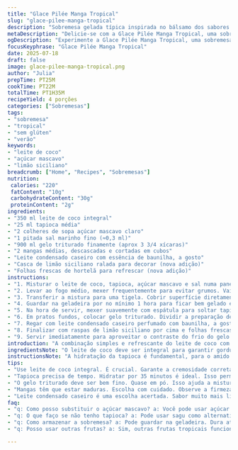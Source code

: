 ```yaml
---
title: "Glace Pilée Manga Tropical"
slug: "glace-pilee-manga-tropical"
description: "Sobremesa gelada típica inspirada no bálsamo dos sabores tropicais. Leite de coco combinado com pérolas de tapioca modificadas, açúcar mascavo e uma pitada de sal marinho. Gelo triturado fino serve como base fresca, com cubos generosos de manga madura para trazer textura e doçura natural. Toque final com leite condensado caseiro com baunilha para enriquecer e adoçar na medida. Variedade sem ovos, sem glúten, e sem frutos secos, ideal para dias quentes ou momentos descontraídos em família."
metaDescription: "Delicie-se com a Glace Pilée Manga Tropical, uma sobremesa refrescante que combina leite de coco e manga em uma mistura cremosa."
ogDescription: "Experimente a Glace Pilée Manga Tropical, uma sobremesa brasileira que une sabores tropicais com tapioca e leite condensado caseiro."
focusKeyphrase: "Glace Pilée Manga Tropical"
date: 2025-07-18
draft: false
image: glace-pilee-manga-tropical.png
author: "Julia"
prepTime: PT25M
cookTime: PT22M
totalTime: PT1H35M
recipeYield: 4 porções
categories: ["Sobremesas"]
tags:
- "sobremesa"
- "tropical"
- "sem glúten"
- "verão"
keywords:
- "leite de coco"
- "açúcar mascavo"
- "limão siciliano"
breadcrumb: ["Home", "Recipes", "Sobremesas"]
nutrition: 
 calories: "220"
 fatContent: "10g"
 carbohydrateContent: "30g"
 proteinContent: "2g"
ingredients:
- "350 ml leite de coco integral"
- "25 ml tapioca média"
- "2 colheres de sopa açúcar mascavo claro"
- "1 pitada sal marinho fino (≈0,3 ml)"
- "900 ml gelo triturado finamente (aprox 3 3/4 xícaras)"
- "2 mangas médias, descascadas e cortadas em cubos"
- "Leite condensado caseiro com essência de baunilha, a gosto"
- "Casca de limão siciliano ralada para decorar (nova adição)"
- "Folhas frescas de hortelã para refrescar (nova adição)"
instructions:
- "1. Misturar o leite de coco, tapioca, açúcar mascavo e sal numa panela média. Deixar hidratar por 35 minutos para tapioca absorver líquido e açúcar dissolver."
- "2. Levar ao fogo médio, mexer frequentemente para evitar grumos. Vai engrossar, ficando translúcida depois de uns 22 minutos. Ficar de olho no ponto do mingau."
- "3. Transferir a mistura para uma tigela. Cobrir superfície diretamente com filme plástico para não formar película. Deixar depois fora da geladeira até amornar, uns 15 minutos."
- "4. Guardar na geladeira por no mínimo 1 hora para ficar bem gelado e firme."
- "5. Na hora de servir, mexer suavemente com espátula para soltar tapioca. Se precisar, adicionar água aos poucos (cerca de 1 colher de sopa) para ajustar a textura."
- "6. Em pratos fundos, colocar gelo triturado. Dividir a preparação de tapioca por cima. Distribuir os cubos de manga."
- "7. Regar com leite condensado caseiro perfumado com baunilha, a gosto, para adoçar e acrescentar cremosidade."
- "8. Finalizar com raspas de limão siciliano por cima e folhas frescas de hortelã para aroma refrescante e visual vibrante."
- "9. Servir imediatamente para aproveitar o contraste do frio do gelo com a manga doce e tapioca macia."
introduction: "A combinação simples e refrescante do leite de coco com tapioca lembra praias e tardes preguiçosas. Mango fresco, doce e cheirando a verão, traz vida ao gelo triturado que derrete na boca. A doçura vem controlada, com açúcar mascavo que tem sabor terreno, e o leite condensado, feito em casa, mergulha na cremosidade com toque de baunilha. Gotas de limão siciliano e hortelã quebram o doce e equilibram aromas, transcendendo o comum. Sem ovos, glúten ou nozes, serve a muitos paladares em dias quentes ou para uma pausa doce a qualquer hora. Uma espécie de homenagem a misturas tropicais."
ingredientsNote: "O leite de coco deve ser integral para garantir gordura suficiente que confere textura e sabor. Tapioca selecionada média, ajuda a criar textura com relevo na boca sem ser muito pegajosa. A troca do açúcar branco por mascavo adiciona notas carameladas e umidade extra no cozimento. O uso de sal marinho não só realça sabores, como também oferece leve mineralidade. As mangas têm que estar maduras, com polpa firme para manter textura depois do frio. O gelo precisa estar triturado fino, quase em pó, para não agredir o paladar e permitir mistura homogênea. A adição de raspas de limão e folhas de hortelã não estavam na receita original: trazem frescor e aroma, equilibrando o doce."
instructionsNote: "A hidratação da tapioca é fundamental, para o amido liberar textura depois na cocção. Mexer sempre evita grumos e que o fundo queime. Cobrir com filme plástico em contato direto evita a formação da película grossa na superfície, que atrapalha a textura ao esfriar. Refrigerar por pelo menos uma hora garante consistência e sabor apurado, frio que fortalece a experiência viva. Na hora de misturar, incorporar com cuidado para soltar a tapioca sem destruir ou formar massa. Ajustar água aos poucos para não ficar líquido demais. O gelo deve estar finamente triturado — se usar gelo em cubos ou grosso, perde a suavidade esperada. Leite condensado caseiro substitui completamente o industrial, com sabor mais limpo e natural. Aromatizar com baunilha é opcional, mas recomendado para profundidade. Carpetas aromáticas como hortelã ou limão são adicionadas no final pois são sensíveis ao calor e perdem impacto se misturadas no cozimento."
tips:
- "Use leite de coco integral. É crucial. Garante a cremosidade correta. A textura vai ser fundamental para a sobremesa. Não use desnatado. Não vai funcionar."
- "Tapioca precisa de tempo. Hidratar por 35 minutos é ideal. Isso permite absorver o líquido. Siga esse passo. Fica mais gostosa. Mexa com cuidado depois."
- "O gelo triturado deve ser bem fino. Quase em pó. Isso ajuda a misturar com a fruta. Dê atenção a este detalhe. Usar gelo em cubos pode estragar a textura."
- "Mangas têm que estar maduras. Escolha com cuidado. Observe a firmeza da polpa. E a doçura também, claro. Ajuda muito na combinação com o leite condensado."
- "Leite condensado caseiro é uma escolha acertada. Sabor muito mais limpo. Pode adicionar baunilha se quiser. Mas não é obrigatória. É só um toque especial."
faq:
- "q: Como posso substituir o açúcar mascavo? a: Você pode usar açúcar demerara, também é bom. Mas o sabor muda um pouco. Então fique atento."
- "q: O que faço se não tenho tapioca? a: Pode usar sagu como alternativa. Mas o resultado é diferente. Sagu precisa de um tempo diferente também."
- "q: Como armazenar a sobremesa? a: Pode guardar na geladeira. Dura até 3 dias. Mas a textura muda. Não fica a mesma depois."
- "q: Posso usar outras frutas? a: Sim, outras frutas tropicais funcionam. Abacaxi ou kiwi são boas opções. Mas cada um tem seu sabor. Experimente e veja."

---
```

